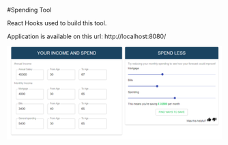 #Spending Tool

React Hooks used to build this tool.

Application is available on this url: http://localhost:8080/


![screen](https://github.com/hmmgo/spending-tool/blob/master/screen.PNG)
